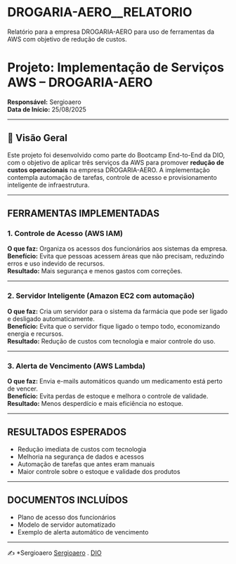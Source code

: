 # DROGARIA-AERO__RELATORIO
Relatório para a empresa DROGARIA-AERO para uso de ferramentas da AWS com objetivo de redução de custos.

# Projeto: Implementação de Serviços AWS – DROGARIA-AERO  
**Responsável:** Sergioaero  
**Data de Início:** 25/08/2025  

---

## 📘 Visão Geral  
Este projeto foi desenvolvido como parte do Bootcamp End-to-End da DIO, com o objetivo de aplicar três serviços da AWS para promover **redução de custos operacionais** na empresa DROGARIA-AERO. A implementação contempla automação de tarefas, controle de acesso e provisionamento inteligente de infraestrutura.

---

## FERRAMENTAS IMPLEMENTADAS  

### 1. Controle de Acesso (AWS IAM)  
**O que faz:** Organiza os acessos dos funcionários aos sistemas da empresa.  
**Benefício:** Evita que pessoas acessem áreas que não precisam, reduzindo erros e uso indevido de recursos.  
**Resultado:** Mais segurança e menos gastos com correções.

---

### 2. Servidor Inteligente (Amazon EC2 com automação)  
**O que faz:** Cria um servidor para o sistema da farmácia que pode ser ligado e desligado automaticamente.  
**Benefício:** Evita que o servidor fique ligado o tempo todo, economizando energia e recursos.  
**Resultado:** Redução de custos com tecnologia e maior controle do uso.

---

### 3. Alerta de Vencimento (AWS Lambda)  
**O que faz:** Envia e-mails automáticos quando um medicamento está perto de vencer.  
**Benefício:** Evita perdas de estoque e melhora o controle de validade.  
**Resultado:** Menos desperdício e mais eficiência no estoque.

---

## RESULTADOS ESPERADOS  
- Redução imediata de custos com tecnologia  
- Melhoria na segurança de dados e acessos  
- Automação de tarefas que antes eram manuais  
- Maior controle sobre o estoque e validade dos produtos  

---

## DOCUMENTOS INCLUÍDOS  
- Plano de acesso dos funcionários  
- Modelo de servidor automatizado  
- Exemplo de alerta automático de vencimento  

---

✍️ *Sergioaero
[Sergioaero](https://www.linkedin.com/notifications/?filter=all) 
.
[DIO](https://www.dio.me/) 
